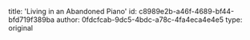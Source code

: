 title: 'Living in an Abandoned Piano'
id: c8989e2b-a46f-4689-bf44-bfd719f389ba
author: 0fdcfcab-9dc5-4bdc-a78c-4fa4eca4e4e5
type: original
